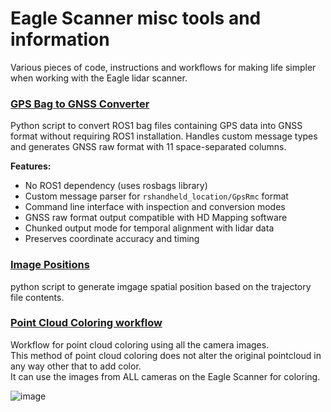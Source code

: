 # Eagle Scanner misc tools and information
Various pieces of code, instructions and workflows for making life simpler when working with the Eagle lidar scanner.

### [GPS Bag to GNSS Converter](https://github.com/0ut5ider/Eagle_Scanner_Misc/tree/main/GPS_bag_to_GNSS)

Python script to convert ROS1 bag files containing GPS data into GNSS format without requiring ROS1 installation. Handles custom message types and generates GNSS raw format with 11 space-separated columns.

**Features:**
- No ROS1 dependency (uses rosbags library)
- Custom message parser for `rshandheld_location/GpsRmc` format
- Command line interface with inspection and conversion modes
- GNSS raw format output compatible with HD Mapping software
- Chunked output mode for temporal alignment with lidar data
- Preserves coordinate accuracy and timing

### [Image Positions](https://github.com/0ut5ider/Eagle_Scanner_Misc/tree/main/image_positions)

python script to generate imgage spatial position based on the trajectory file contents.

### [Point Cloud Coloring workflow](https://github.com/0ut5ider/Eagle_Scanner_Misc/tree/main/Metashape%20workflows)

Workflow for point cloud coloring using all the camera images.  
This method of point cloud coloring does not alter the original pointcloud in any way other that to add color.  
It can use the images from ALL cameras on the Eagle Scanner for coloring.

![image](https://github.com/user-attachments/assets/a5f46606-aa14-41a5-9772-31877ad772f8)
